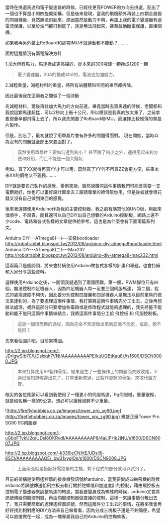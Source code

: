 當時在挑選馬達和電子變速器的時候，已經往更高POWER的方向去挑選，配出了一個也不算是小的四旋翼架構，但是後來發現，當我的飛機額外再裝上四顆金屬齒的伺服機後，竟然無法飛起來，原因當然是動力不夠，再加上我的電子變速器有過電流保護，以至於油門都打到底了，還是無法飛起來，甚至啟動斷電保護，直接關機。


如果我再另外裝上RoBoard和那塊IMU不就連動都不能動？........

面對這種情況有兩種解決方針

1.加大所有馬力，馬達換成更高檔的，從本來的300塊錢一顆換成1200一顆
> 電子變速器，20A的換成40A的，電池也加強威力。

2.減輕重量，減輕材料的重量，將所有站體積和空間的東西都拆除。


因此最後我在這兩者之間做了一個決斷

先減輕材料，爾後再往加大馬力的方向前進，畢竟當時去買馬達的時候，老闆都和我說這顆馬達超猛，可以2秒向上衝十公尺，所以應該是我真的放太重了，之前拿隻摺疊傘都飛得上去了，所以我先閒置了RoBoard和IMU，而選擇比較輕薄的單晶片製作。

但是，別忘了，最初就說了用單晶片會有許多的問題得面對。
現在開始，當時以為沒有的問題就全部出來要面對了。

> 既然使用單晶片？要如何達到夠小？
甚至除了夠小之外，還得用起來夠方便和好用，而且不能是一個大錢坑

例如，買了XX就得再買YY才可以用，既然買了YY何不再買ZZ會更方便，結果本來XX的價格又不親民........

DIY就是要自己製作的感覺，舉例來說，雖然說鑽洞這件事情我們可能會需要一支電鑽就好，你也可以畫好設計圖拿去工廠請專業的師傅幫你用，但是後者就會很花錢又沒有自己做到東西的感覺。

後來我選擇使用Arduino作為我的主要控制器，我之前有購買他的UNO板，用起來很順手，不昂貴，而且還可以自己DIY出自己想要的Arduino控制板，網路上還不少code、電路和各式各樣的文章提供給參考，這也是為什麼會有下面兩篇系列文。

Arduino DIY---ATmega8(一)---安裝bootloader
http://robotrabbit.blogspot.tw/2012/08/arduino-diy-atmega8bootloader.html
Arduino DIY---ATmega8(二)---Max232
http://robotrabbit.blogspot.tw/2012/08/arduino-diy-atmega8-max232.html


這兩篇只是個開頭，將來會持續使用Arduino做各式各樣的計畫和專題，也會持續和大家分享這些資料。

選擇使用Arduino之後，一開頭我就遇到了兩個困難，第一個，PWM腳位只有四個，無法控制四足機器人，因為四足機器人每一足要三個伺服馬達， 第二個，程式的處理速度不夠快，因此要分別控制四旋翼和四足機器人是無法以目前單純的做法來達到的，為了要處理這兩件事情，我打算將這兩件事情先分工出去，之後再想辦法處理，或許這部分只要增加些電路或是修改程式就能夠處理的，我先將能不能動和能不能飛這兩件事情做結合，我將這兩件事情分工給  飛控板  和  伺服控制板。


> 這是一個很恐怖的過程，因為完全不知道做出來到底能不能走，或是，能不能飛？

先來看個圖片吧，目前架構圖。

http://2.bp.blogspot.com/-JDrlgwSIb70/UDslxqh7VNI/AAAAAAAAAPE/kuUQBtKau8U/s1600/DSCN9000.JPG

> 本來打算使用RP製作骨架，結果發生了一些操作上的問題而失敗收尾，不過已經知道哪邊出包了，打算重新來過，正製作更輕的骨架，來取代鋁方管。

眼尖的各位應該可以看到我使用了一種更小的伺服馬達，9g伺服機，重量很輕，就是如名稱一樣的9公克，想必可以讓我減輕不少重量。


![http://fireflyhobbies.co.za/images/tower_pro_sg90.jpg](http://fireflyhobbies.co.za/images/tower_pro_sg90.jpg)
輝盛正廠Tower Pro SG90 9G伺服器

http://2.bp.blogspot.com/-uGboFTvkU2g/UDsl8OKRvdI/AAAAAAAAAP8/4aLlPHk2jNU/s1600/DSCN9007.JPG

http://2.bp.blogspot.com/-k339leCNXtE/UDsl9j-8SCI/AAAAAAAAAQE/_bw31xyglOs/s1600/DSCN9008.JPG


> 上面兩張就是搭配好電路後的主機，剩下程式的部分就可以試飛了。

目前的架構是使用遙控器的接收機發訊號給arduino，當我要變成四軸飛機的時候arduino將訊號傳送給飛控板去執行關於陀螺儀和加速度計的控制，藉由飛控板去控制電子變速器來調整馬達的轉速，當我要變身成為蜘蛛的時候，arduino又會將訊號傳給伺服控制器，再由伺服控制器做直接的控制，這樣一來讓事情分散出去了，我只需要簡單的處理遙控器訊號，然而這兩件分工出去的事情，在將來我會再好好找到相對應的DIY方法來自己做看看，因為分成三塊板子還是不夠簡便，希望可以直接做在一起，成為一塊專屬我自己的Arduino飛控蜘蛛板。